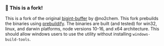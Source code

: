 ### :construction: This is a fork!
This is a fork of the original [bigint-buffer](https://github.com/no2chem/bigint-buffer) by @no2chem. This fork prebuilds the binaries using [prebuildify](https://github.com/prebuild/prebuildify). The binaries are built (and tested) for win32, linux, and darwin platforms, node versions 10-16, and x64 architecture. This should allow windows users to use the utility without installing `windows-build-tools`.
